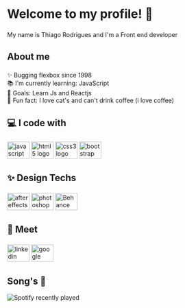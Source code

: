 <h1 align="left">Welcome to my profile! 👋</h1>

###

<p align="left">My name is Thiago Rodrigues and I'm a Front end developer</p>

###

<h2 align="left">About me</h2>

###

<p align="left">✨ Bugging flexbox since 1998<br>📚 I'm currently learning: JavaScript<br>🎯 Goals: Learn Js and Reactjs<br>🎲 Fun fact: I love cat's and can't drink coffee (i love coffee)</p>

###

<h2 align="left">💻 I code with</h2>

###

<div align="left">
  <img src="https://cdn.jsdelivr.net/gh/devicons/devicon/icons/javascript/javascript-original.svg" height="40" width="52" alt="javascript logo"  />
  <img src="https://cdn.jsdelivr.net/gh/devicons/devicon/icons/html5/html5-original.svg" height="40" width="52" alt="html5 logo"  />
  <img src="https://cdn.jsdelivr.net/gh/devicons/devicon/icons/css3/css3-original.svg" height="40" width="52" alt="css3 logo"  />
  <img src="https://cdn.jsdelivr.net/gh/devicons/devicon/icons/bootstrap/bootstrap-original.svg" height="40" width="52" alt="bootstrap logo"  />
</div>

###

<h2 align="left">✨ Design Techs</h2>

###

<div align="left">
  <img src="https://cdn.jsdelivr.net/gh/devicons/devicon/icons/aftereffects/aftereffects-original.svg" height="40" width="52" alt="aftereffects logo"  />
  <img src="https://cdn.jsdelivr.net/gh/devicons/devicon/icons/photoshop/photoshop-plain.svg" height="40" width="52" alt="photoshop logo"  />
  <a href="https://www.behance.net/thiagosilva79"><img src="https://cdn.jsdelivr.net/gh/devicons/devicon/icons/behance/behance-original.svg" height="40" width="52" alt="Behance logo"/></a>
</div>

###

<h2 align="left">📧 Meet</h2>

###

<div align="left">
    <a href="https://www.linkedin.com/in/rdes-thiago201/"><img src="https://cdn.jsdelivr.net/gh/devicons/devicon/icons/linkedin/linkedin-original.svg" height="40" width="52" alt="linkedin logo"  /></a>
   <a href="mailto:rdes.thiago@gmail.com"><img src="https://cdn.jsdelivr.net/gh/devicons/devicon/icons/google/google-original.svg" height="40" width="52" alt="google logo"  /></a>
</div>

###

<h2 align="left">Song's 🎵</h2>

<div align="center">
  <a href="https://open.spotify.com/user/thiagosilvabr">
    <img src="https://spotify-recently-played-readme.vercel.app/api?user=thiagosilvabr" alt="Spotify recently played" align="left"  />
  </a>
</div>

###
